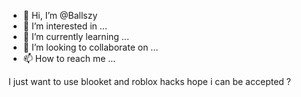 - 👋 Hi, I’m @Ballszy
- 👀 I’m interested in ...
- 🌱 I’m currently learning ...
- 💞️ I’m looking to collaborate on ...
- 📫 How to reach me ...

<!---
Ballszy/Ballszy is a ✨ special ✨ repository because its `README.md` (this file) appears on your GitHub profile.
You can click the Preview link to take a look at your changes.
---> I just want to use blooket and roblox hacks hope i can be accepted ?
